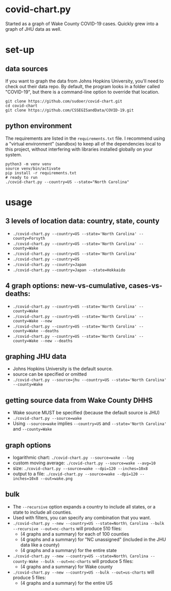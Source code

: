 # covid-chart.py
Started as a graph of Wake County COVID-19 cases.
Quickly grew into a graph of JHU data as well.

# set-up

## data sources

If you want to graph the data from Johns Hopkins University, you'll need to check out their data repo.
By default, the program looks in a folder called "COVID-19", but there is a command-line option to
override that location.

    git clone https://github.com/sudoer/covid-chart.git
    cd covid-chart
    git clone https://github.com/CSSEGISandData/COVID-19.git

## python environment

The requirements are listed in the `requirements.txt` file.  I recommend using a "virtual environment"
(sandbox) to keep all of the dependencies local to this project, without interfering with libraries
installed globally on your system.

    python3 -m venv venv
    source venv/bin/activate
    pip install -r requirements.txt
    # ready to run
    ./covid-chart.py --country=US --state="North Carolina"

# usage

## 3 levels of location data: country, state, county
* `./covid-chart.py --country=US --state='North Carolina' --county=Forsyth`
* `./covid-chart.py --country=US --state='North Carolina' --county=Wake`
* `./covid-chart.py --country=US --state='North Carolina'`
* `./covid-chart.py --country=US`
* `./covid-chart.py --country=Japan`
* `./covid-chart.py --country=Japan --state=Hokkaido`

## 4 graph options: new-vs-cumulative, cases-vs-deaths:
* `./covid-chart.py --country=US --state='North Carolina' --county=Wake`
* `./covid-chart.py --country=US --state='North Carolina' --county=Wake --new`
* `./covid-chart.py --country=US --state='North Carolina' --county=Wake --deaths`
* `./covid-chart.py --country=US --state='North Carolina' --county=Wake --new --deaths`

## graphing JHU data
* Johns Hopkins University is the default source.
* source can be specified or omitted
* `./covid-chart.py --source=jhu --country=US --state='North Carolina' --county=Wake`

## getting source data from Wake County DHHS
* Wake source MUST be specified (because the default source is JHU)
* `./covid-chart.py --source=wake`
* Using `--source=wake` implies `--country=US` and `--state='North Carolina'` and `--county=Wake`

## graph options
* logarithmic chart: `./covid-chart.py --source=wake --log`
* custom moving average: `./covid-chart.py --source=wake --avg=10`
* size: `./covid-chart.py --source=wake --dpi=120 --inches=10x8`
* output to a file: `./covid-chart.py --source=wake --dpi=120 --inches=10x8 --out=wake.png`

## bulk
* The `--recursive` option expands a country to include all states, or a state to include all counties.
* Used with filters, you can specify any combination that you want.
* `./covid-chart.py --new --country=US --state=North\ Carolina --bulk --recursive --out=nc-charts` will produce 510 files:
    + (4 graphs and a summary) for each of 100 counties
    + (4 graphs and a summary) for "NC unassigned" (included in the JHU data like a county)
    + (4 graphs and a summary) for the entire state
* `./covid-chart.py --new --country=US --state=North\ Carolina --county-Wake --bulk --out=nc-charts` will produce 5 files:
    + (4 graphs and a summary) for Wake county
* `./covid-chart.py --new --country=US --bulk --out=us-charts` will produce 5 files:
    + (4 graphs and a summary) for the entire US

